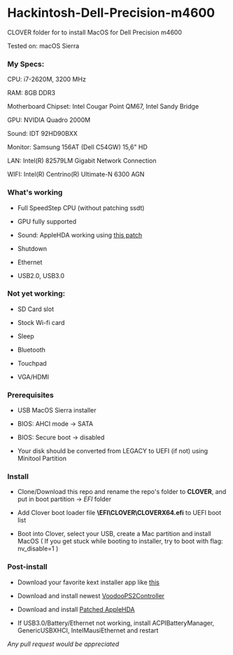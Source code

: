 # Hackintosh-Dell-Precision-m4600

CLOVER folder for to install MacOS for Dell Precision m4600

Tested on: macOS Sierra

### My Specs:

CPU: i7-2620M, 3200 MHz

RAM: 8GB DDR3

Motherboard Chipset: Intel Cougar Point QM67, Intel Sandy Bridge

GPU: NVIDIA Quadro 2000M

Sound: IDT 92HD90BXX

Monitor: Samsung 156AT (Dell C54GW) 15,6" HD

LAN: Intel(R) 82579LM Gigabit Network Connection

WIFI: Intel(R) Centrino(R) Ultimate-N 6300 AGN

### What's working

- Full SpeedStep CPU (without patching ssdt)

- GPU fully supported

- Sound: AppleHDA working using [this patch](https://github.com/insanelydeepak/Patched-AppleHDA-for-Mac-OS-Sierra-10.12)

- Shutdown

- Ethernet

- USB2.0, USB3.0

### Not yet working:

- SD Card slot

- Stock Wi-fi card

- Sleep

- Bluetooth

- Touchpad

- VGA/HDMI

### Prerequisites

- USB MacOS Sierra installer

- BIOS: AHCI mode -> SATA

- BIOS: Secure boot -> disabled

- Your disk should be converted from LEGACY to UEFI (if not) using Minitool Partition

### Install

- Clone/Download this repo and rename the repo's folder to **CLOVER**, and put in boot partition -> *EFI* folder

- Add Clover boot loader file **\EFI\CLOVER\CLOVERX64.efi** to UEFI boot list

- Boot into Clover, select your USB, create a Mac partition and install MacOS ( If you get stuck while booting to installer, try to boot with flag: nv_disable=1 )

### Post-install

- Download your favorite kext installer app like [this](http://www.insanelymac.com/forum/files/file/397-easykext-pro-a-minimal-and-super-fast-kext-installer/)

- Download and install newest [VoodooPS2Controller](https://github.com/RehabMan/OS-X-Voodoo-PS2-Controller)

- Download and install [Patched AppleHDA](https://github.com/insanelydeepak/Patched-AppleHDA-for-Mac-OS-Sierra-10.12)

- If USB3.0/Battery/Ethernet not working, install ACPIBatteryManager, GenericUSBXHCI, IntelMausiEthernet and restart


_Any pull request would be appreciated_
